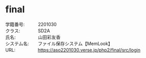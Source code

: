 # final
学籍番号:　　　2201030<br>
クラス:　　　　SD2A<br>
氏名:　　　　　山田彩友香<br>
システム名:　　ファイル保存システム【MemLook】<br>
URL:　　　　　https://aso2201030.verse.jp/php2/final/src/login